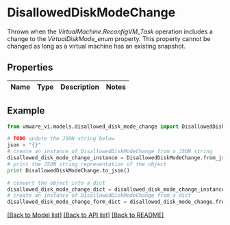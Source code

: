 # DisallowedDiskModeChange

Thrown when the *VirtualMachine.ReconfigVM_Task* operation includes a change to the *VirtualDiskMode_enum* property.  This property cannot be changed as long as a virtual machine has an existing snapshot. 

## Properties
Name | Type | Description | Notes
------------ | ------------- | ------------- | -------------

## Example

```python
from vmware_vi.models.disallowed_disk_mode_change import DisallowedDiskModeChange

# TODO update the JSON string below
json = "{}"
# create an instance of DisallowedDiskModeChange from a JSON string
disallowed_disk_mode_change_instance = DisallowedDiskModeChange.from_json(json)
# print the JSON string representation of the object
print DisallowedDiskModeChange.to_json()

# convert the object into a dict
disallowed_disk_mode_change_dict = disallowed_disk_mode_change_instance.to_dict()
# create an instance of DisallowedDiskModeChange from a dict
disallowed_disk_mode_change_form_dict = disallowed_disk_mode_change.from_dict(disallowed_disk_mode_change_dict)
```
[[Back to Model list]](../README.md#documentation-for-models) [[Back to API list]](../README.md#documentation-for-api-endpoints) [[Back to README]](../README.md)


